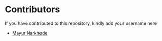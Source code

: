 # Contributors

If you have contributed to this repository, kindly add your username here

- [Mayur Narkhede](https://github.com/PrinceMayur007)